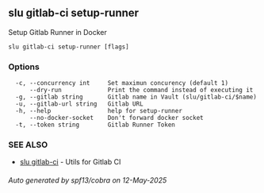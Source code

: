 ## slu gitlab-ci setup-runner

Setup Gitlab Runner in Docker

```
slu gitlab-ci setup-runner [flags]
```

### Options

```
  -c, --concurrency int     Set maximun concurency (default 1)
      --dry-run             Print the command instead of executing it
  -g, --gitlab string       Gitlab name in Vault (slu/gitlab-ci/$name)
  -u, --gitlab-url string   Gitlab URL
  -h, --help                help for setup-runner
      --no-docker-socket    Don't forward docker socket
  -t, --token string        Gitlab Runner Token
```

### SEE ALSO

* [slu gitlab-ci](slu_gitlab-ci.md)	 - Utils for Gitlab CI

###### Auto generated by spf13/cobra on 12-May-2025
